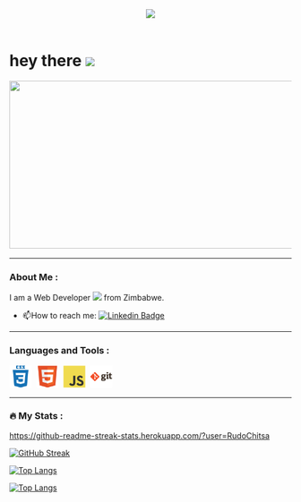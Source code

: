 
<div id="header" align="center">
  <img src="https://media.giphy.com/media/M9gbBd9nbDrOTu1Mqx/giphy.gif" width="100"/>
</div>


<img src="https://komarev.com/ghpvc/?username=RudoChitsa&style=flat-square&color=blue" alt=""/>


<h1>
  hey there
  <img src="https://media.giphy.com/media/hvRJCLFzcasrR4ia7z/giphy.gif" width="30px"/>
</h1>

<div align="center">
  <img src="https://media.giphy.com/media/dWesBcTLavkZuG35MI/giphy.gif" width="600" height="300"/>
</div>

---

### About Me :

I am a Web Developer <img src="https://media.giphy.com/media/WUlplcMpOCEmTGBtBW/giphy.gif" width="30"> from Zimbabwe.

- :mailbox:How to reach me: [![Linkedin Badge](https://img.shields.io/badge/-kakbar-blue?style=flat&logo=Linkedin&logoColor=white)](https://za.linkedin.com/in/rudochitsa)

---

### Languages and Tools :
<div>
  <img src="https://github.com/devicons/devicon/blob/master/icons/css3/css3-plain-wordmark.svg"  title="CSS3" alt="CSS" width="40" height="40"/>&nbsp;
  <img src="https://github.com/devicons/devicon/blob/master/icons/html5/html5-original.svg" title="HTML5" alt="HTML" width="40" height="40"/>&nbsp;
  <img src="https://github.com/devicons/devicon/blob/master/icons/javascript/javascript-original.svg" title="JavaScript" alt="JavaScript" width="40" height="40"/>&nbsp;
  <img src="https://github.com/devicons/devicon/blob/master/icons/git/git-original-wordmark.svg" title="Git" **alt="Git" width="40" height="40"/>
</div>

---

### :fire: My Stats :

https://github-readme-streak-stats.herokuapp.com/?user=RudoChitsa

[![GitHub Streak](http://github-readme-streak-stats.herokuapp.com?user=RudoChitsa&theme=dark&background=000000)](https://git.io/streak-stats)

[![Top Langs](https://github-readme-stats.vercel.app/api/top-langs/?username=RudoChitsa)](https://github.com/RudoChitsa/github-readme-stats)

[![Top Langs](https://github-readme-stats.vercel.app/api/top-langs/?username=RudoChitsa&layout=compact&theme=vision-friendly-dark)](https://github.com/RudoChitsa/github-readme-stats)


